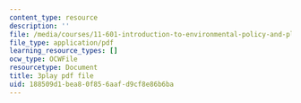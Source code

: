 ```yaml
---
content_type: resource
description: ''
file: /media/courses/11-601-introduction-to-environmental-policy-and-planning-fall-2016/188509d1bea80f856aafd9cf8e86b6ba_klPt8DrL5tc.pdf
file_type: application/pdf
learning_resource_types: []
ocw_type: OCWFile
resourcetype: Document
title: 3play pdf file
uid: 188509d1-bea8-0f85-6aaf-d9cf8e86b6ba
---
```

